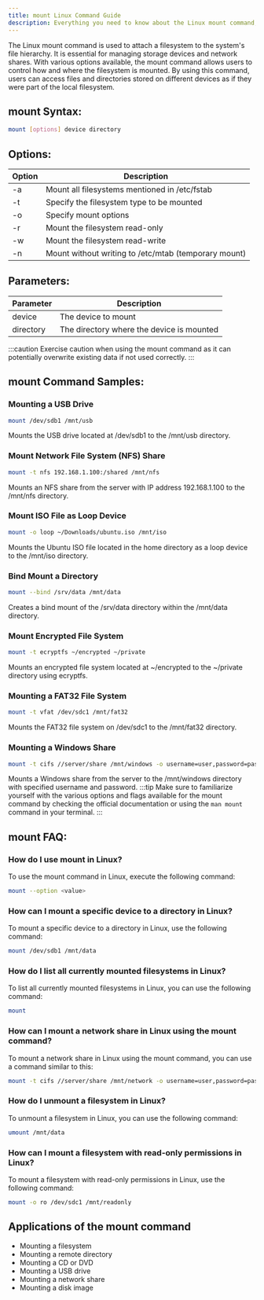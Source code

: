 ```yaml
---
title: mount Linux Command Guide
description: Everything you need to know about the Linux mount command, including syntax, options, and practical uses.
---
```


The Linux mount command is used to attach a filesystem to the system's file hierarchy. It is essential for managing storage devices and network shares. With various options available, the mount command allows users to control how and where the filesystem is mounted. By using this command, users can access files and directories stored on different devices as if they were part of the local filesystem.

## mount Syntax:
```bash
mount [options] device directory
```
## Options:
| Option | Description                            |
|--------|----------------------------------------|
| -a     | Mount all filesystems mentioned in /etc/fstab |
| -t     | Specify the filesystem type to be mounted |
| -o     | Specify mount options                  |
| -r     | Mount the filesystem read-only         |
| -w     | Mount the filesystem read-write        |
| -n     | Mount without writing to /etc/mtab (temporary mount) |

## Parameters:
| Parameter | Description                              |
|-----------|------------------------------------------|
| device    | The device to mount                      |
| directory | The directory where the device is mounted|

:::caution
Exercise caution when using the mount command as it can potentially overwrite existing data if not used correctly.
:::
## mount Command Samples:
### Mounting a USB Drive
```bash
mount /dev/sdb1 /mnt/usb
```
Mounts the USB drive located at /dev/sdb1 to the /mnt/usb directory.

### Mount Network File System (NFS) Share
```bash
mount -t nfs 192.168.1.100:/shared /mnt/nfs
```
Mounts an NFS share from the server with IP address 192.168.1.100 to the /mnt/nfs directory.

### Mount ISO File as Loop Device
```bash
mount -o loop ~/Downloads/ubuntu.iso /mnt/iso
```
Mounts the Ubuntu ISO file located in the home directory as a loop device to the /mnt/iso directory.

### Bind Mount a Directory
```bash
mount --bind /srv/data /mnt/data
```
Creates a bind mount of the /srv/data directory within the /mnt/data directory.

### Mount Encrypted File System
```bash
mount -t ecryptfs ~/encrypted ~/private
```
Mounts an encrypted file system located at ~/encrypted to the ~/private directory using ecryptfs.

### Mounting a FAT32 File System
```bash
mount -t vfat /dev/sdc1 /mnt/fat32
```
Mounts the FAT32 file system on /dev/sdc1 to the /mnt/fat32 directory.

### Mounting a Windows Share
```bash
mount -t cifs //server/share /mnt/windows -o username=user,password=pass
```
Mounts a Windows share from the server to the /mnt/windows directory with specified username and password.
:::tip
Make sure to familiarize yourself with the various options and flags available for the mount command by checking the official documentation or using the `man mount` command in your terminal.
:::

## mount FAQ:
### How do I use mount in Linux?
To use the mount command in Linux, execute the following command:
```bash
mount --option <value>
```

### How can I mount a specific device to a directory in Linux?
To mount a specific device to a directory in Linux, use the following command:
```bash
mount /dev/sdb1 /mnt/data
```

### How do I list all currently mounted filesystems in Linux?
To list all currently mounted filesystems in Linux, you can use the following command:
```bash
mount
```

### How can I mount a network share in Linux using the mount command?
To mount a network share in Linux using the mount command, you can use a command similar to this:
```bash
mount -t cifs //server/share /mnt/network -o username=user,password=pass
```

### How do I unmount a filesystem in Linux?
To unmount a filesystem in Linux, you can use the following command:
```bash
umount /mnt/data
```

### How can I mount a filesystem with read-only permissions in Linux?
To mount a filesystem with read-only permissions in Linux, use the following command:
```bash
mount -o ro /dev/sdc1 /mnt/readonly
```
## Applications of the mount command

- Mounting a filesystem
- Mounting a remote directory
- Mounting a CD or DVD
- Mounting a USB drive
- Mounting a network share
- Mounting a disk image